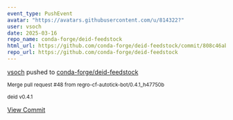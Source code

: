 ```yaml
---
event_type: PushEvent
avatar: "https://avatars.githubusercontent.com/u/814322?"
user: vsoch
date: 2025-03-16
repo_name: conda-forge/deid-feedstock
html_url: https://github.com/conda-forge/deid-feedstock/commit/808c46ab3f4b6a1c7514fb161bf44720bc92ebba
repo_url: https://github.com/conda-forge/deid-feedstock
---
```


<a href='https://github.com/vsoch' target='_blank'>vsoch</a> pushed to <a href='https://github.com/conda-forge/deid-feedstock' target='_blank'>conda-forge/deid-feedstock</a>

<small>Merge pull request #48 from regro-cf-autotick-bot/0.4.1_h47750b

deid v0.4.1</small>

<a href='https://github.com/conda-forge/deid-feedstock/commit/808c46ab3f4b6a1c7514fb161bf44720bc92ebba' target='_blank'>View Commit</a>
